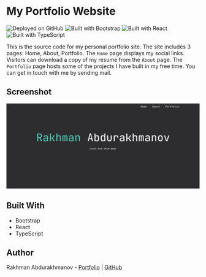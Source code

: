 # My Portfolio Website

![Deployed on GitHub](https://img.shields.io/badge/GitHub-100000?style=for-the-badge&logo=github&logoColor=white)
![Built with Bootstrap](https://img.shields.io/badge/Bootstrap-563D7C?style=for-the-badge&logo=bootstrap&logoColor=white)
![Built with React](https://img.shields.io/badge/React-20232A?style=for-the-badge&logo=react&logoColor=61DAFB)
![Built with TypeScript](https://img.shields.io/badge/TypeScript-007ACC?style=for-the-badge&logo=typescript&logoColor=white)

This is the source code for my personal portfolio site. The site includes 3
pages: Home, About, Portfolio. The `Home` page displays my social links.
Visitors can download a copy of my resume from the `About` page. The `Portfolio`
page hosts some of the projects I have built in my free time. You can get in
touch with me by sending mail.

## Screenshot

![Screenshot](./src/assets/images/screenshot.png)

## Built With

-   Bootstrap
-   React
-   TypeScript

## Author

Rakhman Abdurakhmanov - [Portfolio](https://crystallographer.github.io) |
[GitHub](https://github.com/crystallographer)
